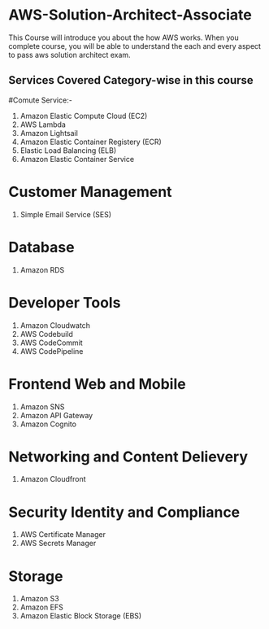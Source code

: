 # AWS-Solution-Architect-Associate
This Course will introduce you about the how AWS works.
When you complete course, you will be able to understand the each and every aspect to pass aws solution architect exam.

## Services Covered Category-wise in this course ##
#Comute Service:- 
1. Amazon Elastic Compute Cloud (EC2)
2. AWS Lambda
3. Amazon Lightsail
4. Amazon Elastic Container Registery (ECR)
5. Elastic Load Balancing (ELB)
6. Amazon Elastic Container Service

# Customer Management
1. Simple Email Service (SES)

# Database
1. Amazon RDS

# Developer Tools
1. Amazon Cloudwatch
2. AWS Codebuild
3. AWS CodeCommit
4. AWS CodePipeline

# Frontend Web and Mobile
1. Amazon SNS
2. Amazon API Gateway
3. Amazon Cognito

# Networking and Content Delievery
1. Amazon Cloudfront

# Security Identity and Compliance
1. AWS Certificate Manager
2. AWS Secrets Manager

# Storage
1. Amazon S3
2. Amazon EFS
3. Amazon Elastic Block Storage (EBS)




